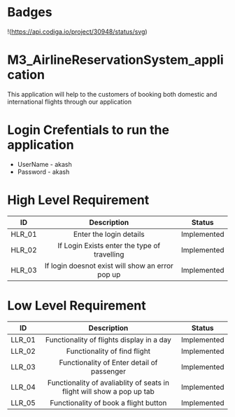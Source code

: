 # Badges 
!(https://api.codiga.io/project/30948/status/svg)

# M3_AirlineReservationSystem_application
This application will help to the customers of booking both domestic and international flights through our application

# Login Crefentials to run the application
* UserName - akash
* Password - akash

# High Level Requirement 
|ID|Description|Status|
|:--:|:--:|:--:|
|HLR_01|Enter the login details|Implemented| 
|HLR_02|If Login Exists enter the type of travelling|Implemented| 
|HLR_03|If login doesnot exist will show an error pop up|Implemented| 

# Low Level Requirement 
|ID|Description|Status|
|:--:|:--:|:--:|
|LLR_01|Functionality of flights display in a day|Implemented|
|LLR_02|Functionality of find flight|Implemented|
|LLR_03|Functionality of Enter detail of passenger|Implemented|
|LLR_04|Functionality of avaliablity of seats in flight will show a pop up tab|Implemented|
|LLR_05|Functionality of book a flight button|Implemented|


